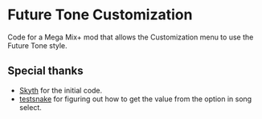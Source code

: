 # Future Tone Customization

Code for a Mega Mix+ mod that allows the Customization menu to use the Future Tone style.

## Special thanks

 - [Skyth](https://github.com/blueskythlikesclouds) for the initial code.
 - [testsnake](https://github.com/testsnake) for figuring out how to get the value from the option in song select.
